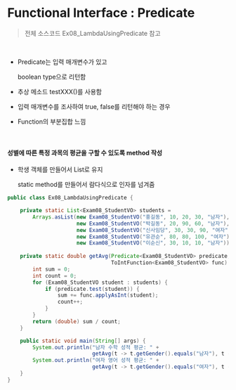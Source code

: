 # Functional Interface : Predicate

> 전체 소스코드 Ex08_LambdaUsingPredicate 참고

<br>

 * Predicate는 입력 매개변수가 있고

    boolean type으로 리턴함

 * 추상 메소드 testXXX()를 사용함

 * 입력 매개변수를 조사하여 true, false를 리턴해야 하는 경우

 * Function의 부분집합 느낌

<br>

#### 성별에 따른 특정 과목의 평균을 구할 수 있도록 method 작성

- 학생 객체를 만들어서 List로 유지

  static method를 만들어서 람다식으로 인자를 넘겨줌

``` java
public class Ex08_LambdaUsingPredicate {

	private static List<Exam08_StudentVO> students =
        Arrays.asList(new Exam08_StudentVO("홍길동", 10, 20, 30, "남자"),
                      new Exam08_StudentVO("박길동", 20, 90, 60, "남자"),
                      new Exam08_StudentVO("신사임당", 30, 30, 90, "여자"),
                      new Exam08_StudentVO("유관순", 80, 80, 100, "여자"),
                      new Exam08_StudentVO("이순신", 30, 10, 10, "남자"));
    
	private static double getAvg(Predicate<Exam08_StudentVO> predicate,
                                 ToIntFunction<Exam08_StudentVO> func) {
		int sum = 0;
		int count = 0;
		for (Exam08_StudentVO student : students) {
			if (predicate.test(student)) {
				sum += func.applyAsInt(student);
				count++;
			}
		}
		return (double) sum / count;
	}

	public static void main(String[] args) {
		System.out.println("남자 수학 성적 평균: " +
                           getAvg(t -> t.getGender().equals("남자"), t -> t.getMath()));
		System.out.println("여자 영어 성적 평균: " +
                           getAvg(t -> t.getGender().equals("여자"), t -> t.getEng()));
	}
}
```

